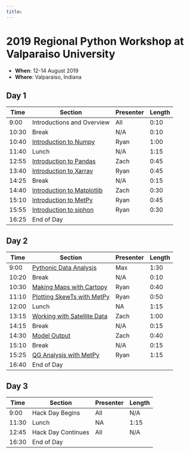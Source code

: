 ```yaml
---
title:
---
```

# 2019 Regional Python Workshop at Valparaiso University

- **When**: 12-14 August 2019
- **Where**: Valparaiso, Indiana

## Day 1

|  Time | Section                                      | Presenter   | Length |
|-------|----------------------------------------------|-------------|--------|
| 9:00 | Introductions and Overview | All | 0:10 |
| 10:30 | Break | N/A | 0:10 |
| 10:40 | [Introduction to Numpy](https://github.com/Unidata/python-workshop/blob/master/notebooks/NumPy/Numpy%20Basics.ipynb) | Ryan | 1:00 |
| 11:40 | Lunch | N/A | 1:15 |
| 12:55 | [Introduction to Pandas](https://github.com/Unidata/python-workshop/blob/master/notebooks/Pandas/Pandas%20Introduction.ipynb) | Zach | 0:45 |
| 13:40 | [Introduction to Xarray](https://github.com/Unidata/python-workshop/blob/master/notebooks/XArray/XArray%20Introduction.ipynb) | Ryan | 0:45 |
| 14:25 | Break | N/A | 0:15 |
| 14:40 | [Introduction to Matplotlib](https://github.com/Unidata/python-workshop/blob/master/notebooks/Matplotlib/Matplotlib%20Basics.ipynb) | Zach | 0:30 |
| 15:10 | [Introduction to MetPy](https://github.com/Unidata/python-workshop/blob/master/notebooks/Metpy_Introduction/Introduction%20to%20MetPy.ipynb) | Ryan | 0:45 |
| 15:55 | [Introduction to siphon](https://github.com/Unidata/python-workshop/blob/master/notebooks/Siphon/Siphon%20Overview.ipynb) | Ryan | 0:30 |
| 16:25 | End of Day |  |

## Day 2

|  Time | Section                                      | Presenter   | Length |
|-------|----------------------------------------------|-------------|--------|
| 9:00 | [Pythonic Data Analysis](https://github.com/Unidata/python-workshop/blob/master/notebooks/Pythonic_Data_Analysis/Pythonic%20Data%20Analysis.ipynb) | Max | 1:30 |
| 10:20 | Break | N/A | 0:10 |
| 10:30 | [Making Maps with Cartopy](https://github.com/Unidata/python-workshop/blob/master/notebooks/CartoPy/CartoPy.ipynb) | Ryan | 0:40 |
| 11:10 | [Plotting SkewTs with MetPy](https://github.com/Unidata/python-workshop/blob/master/notebooks/Skew_T/SkewT_and_Hodograph.ipynb) | Ryan | 0:50 |
| 12:00 | Lunch | NA | 1:15 |
| 13:15 | [Working with Satellite Data](https://github.com/Unidata/python-workshop/blob/master/notebooks/Satellite_Data/Working%20with%20Satellite%20Data.ipynb) | Zach | 1:00 |
| 14:15 | Break | N/A | 0:15 |
| 14:30 | [Model Output](https://github.com/Unidata/python-workshop/blob/master/notebooks/Model_Output/Downloading%20model%20fields%20with%20NCSS.ipynb) | Zach | 0:40 |
| 15:10 | Break | N/A | 0:15 |
| 15:25 | [QG Analysis with MetPy](https://github.com/Unidata/python-workshop/blob/master/notebooks/MetPy_Advanced/QG%20Analysis.ipynb) | Ryan | 1:15 |
| 16:40 | End of Day |  |

## Day 3

|  Time | Section                                      | Presenter   | Length |
|-------|----------------------------------------------|-------------|--------|
| 9:00 | Hack Day Begins | All | N/A |
| 11:30 | Lunch | NA | 1:15 |
| 12:45 | Hack Day Continues | All | N/A |
| 16:30 | End of Day |  |

